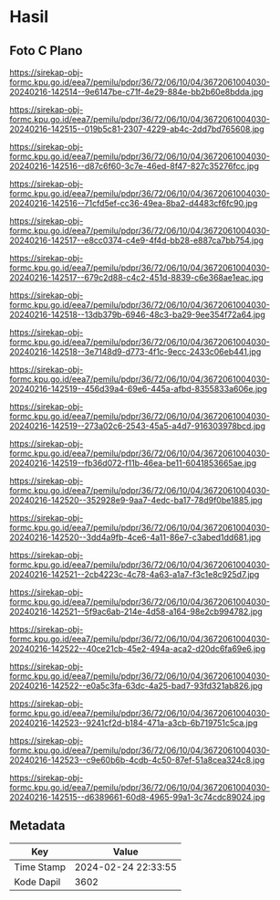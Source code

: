 # Hasil

## Foto C Plano

https://sirekap-obj-formc.kpu.go.id/eea7/pemilu/pdpr/36/72/06/10/04/3672061004030-20240216-142514--9e6147be-c71f-4e29-884e-bb2b60e8bdda.jpg

https://sirekap-obj-formc.kpu.go.id/eea7/pemilu/pdpr/36/72/06/10/04/3672061004030-20240216-142515--019b5c81-2307-4229-ab4c-2dd7bd765608.jpg

https://sirekap-obj-formc.kpu.go.id/eea7/pemilu/pdpr/36/72/06/10/04/3672061004030-20240216-142516--d87c6f60-3c7e-46ed-8f47-827c35276fcc.jpg

https://sirekap-obj-formc.kpu.go.id/eea7/pemilu/pdpr/36/72/06/10/04/3672061004030-20240216-142516--71cfd5ef-cc36-49ea-8ba2-d4483cf6fc90.jpg

https://sirekap-obj-formc.kpu.go.id/eea7/pemilu/pdpr/36/72/06/10/04/3672061004030-20240216-142517--e8cc0374-c4e9-4f4d-bb28-e887ca7bb754.jpg

https://sirekap-obj-formc.kpu.go.id/eea7/pemilu/pdpr/36/72/06/10/04/3672061004030-20240216-142517--679c2d88-c4c2-451d-8839-c6e368ae1eac.jpg

https://sirekap-obj-formc.kpu.go.id/eea7/pemilu/pdpr/36/72/06/10/04/3672061004030-20240216-142518--13db379b-6946-48c3-ba29-9ee354f72a64.jpg

https://sirekap-obj-formc.kpu.go.id/eea7/pemilu/pdpr/36/72/06/10/04/3672061004030-20240216-142518--3e7148d9-d773-4f1c-9ecc-2433c06eb441.jpg

https://sirekap-obj-formc.kpu.go.id/eea7/pemilu/pdpr/36/72/06/10/04/3672061004030-20240216-142519--456d39a4-69e6-445a-afbd-8355833a606e.jpg

https://sirekap-obj-formc.kpu.go.id/eea7/pemilu/pdpr/36/72/06/10/04/3672061004030-20240216-142519--273a02c6-2543-45a5-a4d7-916303978bcd.jpg

https://sirekap-obj-formc.kpu.go.id/eea7/pemilu/pdpr/36/72/06/10/04/3672061004030-20240216-142519--fb36d072-f11b-46ea-be11-6041853665ae.jpg

https://sirekap-obj-formc.kpu.go.id/eea7/pemilu/pdpr/36/72/06/10/04/3672061004030-20240216-142520--352928e9-9aa7-4edc-ba17-78d9f0be1885.jpg

https://sirekap-obj-formc.kpu.go.id/eea7/pemilu/pdpr/36/72/06/10/04/3672061004030-20240216-142520--3dd4a9fb-4ce6-4a11-86e7-c3abed1dd681.jpg

https://sirekap-obj-formc.kpu.go.id/eea7/pemilu/pdpr/36/72/06/10/04/3672061004030-20240216-142521--2cb4223c-4c78-4a63-a1a7-f3c1e8c925d7.jpg

https://sirekap-obj-formc.kpu.go.id/eea7/pemilu/pdpr/36/72/06/10/04/3672061004030-20240216-142521--5f9ac6ab-214e-4d58-a164-98e2cb994782.jpg

https://sirekap-obj-formc.kpu.go.id/eea7/pemilu/pdpr/36/72/06/10/04/3672061004030-20240216-142522--40ce21cb-45e2-494a-aca2-d20dc6fa69e6.jpg

https://sirekap-obj-formc.kpu.go.id/eea7/pemilu/pdpr/36/72/06/10/04/3672061004030-20240216-142522--e0a5c3fa-63dc-4a25-bad7-93fd321ab826.jpg

https://sirekap-obj-formc.kpu.go.id/eea7/pemilu/pdpr/36/72/06/10/04/3672061004030-20240216-142523--9241cf2d-b184-471a-a3cb-6b719751c5ca.jpg

https://sirekap-obj-formc.kpu.go.id/eea7/pemilu/pdpr/36/72/06/10/04/3672061004030-20240216-142523--c9e60b6b-4cdb-4c50-87ef-51a8cea324c8.jpg

https://sirekap-obj-formc.kpu.go.id/eea7/pemilu/pdpr/36/72/06/10/04/3672061004030-20240216-142515--d6389661-60d8-4965-99a1-3c74cdc89024.jpg


## Metadata

| Key        | Value               |
| ---------- | ------------------- |
| Time Stamp | 2024-02-24 22:33:55 |
| Kode Dapil | 3602                |



